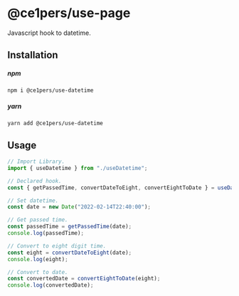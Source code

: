 # @ce1pers/use-page

Javascript hook to datetime.

## Installation

##### npm

`npm i @ce1pers/use-datetime`

##### yarn

`yarn add @ce1pers/use-datetime`

## Usage

```javascript
// Import Library.
import { useDatetime } from "./useDatetime";

// Declared hook.
const { getPassedTime, convertDateToEight, convertEightToDate } = useDatetime();

// Set datetime.
const date = new Date("2022-02-14T22:40:00");

// Get passed time.
const passedTime = getPassedTime(date);
console.log(passedTime);

// Convert to eight digit time.
const eight = convertDateToEight(date);
console.log(eight);

// Convert to date.
const convertedDate = convertEightToDate(eight);
console.log(convertedDate);
```
